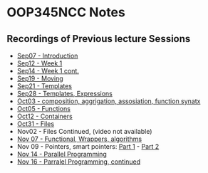 # OOP345NCC Notes

## Recordings of Previous lecture Sessions
- [Sep07 - Introduction](https://youtu.be/_MHcHYBCB28)
- [Sep12 - Week 1](https://youtu.be/7MWHAUzmvL8)
- [Sep14 - Week 1 cont.](https://youtu.be/OXcuW6FbTi0)
- [Sep19 - Moving](https://youtu.be/q0Ic2BkrzjY)
- [Sep21 - Templates](https://youtu.be/rTOdkm5vGxA)
- [Sep28 - Templates, Expressions](https://youtu.be/tLzwRlVygGQ)
- [Oct03 - composition, aggrigation, assosiation, function synatx](https://youtu.be/za9Wdp7IpLc)
- [Oct05 - Functions](https://youtu.be/El21uTA2SHk)
- [Oct12 - Containers](https://youtu.be/-SyL1MWyISU)
- [Oct31 - Files](https://www.youtube.com/watch?v=JSeAiGmhsvE&list=PLxB4x6Rkylovqhe4yVfKL1v6SNI3SlfqC)
- Nov02 - Files Continued, (video not available)
- [Nov 07 - Functional, Wrappers, algorithms](https://youtu.be/HBhazEEvSsk)
- Nov 09 - Pointers, smart pointers: [Part 1](https://youtu.be/bsj72j1tEn4) - [Part 2](https://youtu.be/idGmbbgXSF0)
- [Nov 14 - Parallel Programming](https://youtu.be/SMqC_jeP-So)
- [Nov 16 - Parralel Programming, continued](https://youtu.be/yaRutKe_0Qw)

